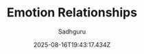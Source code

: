 ---
title: "Emotion Relationships"
date: "2025-08-16T19:43:17.434Z"
author: "Sadhguru"
read_year: "NO"
recommendation: '3'
url: /bookshelf/emotion-relationships
---